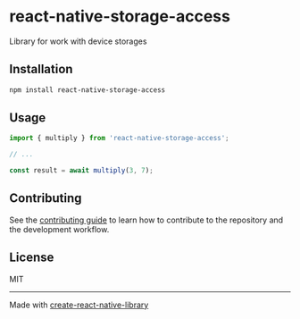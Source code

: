 # react-native-storage-access

Library for work with device storages

## Installation

```sh
npm install react-native-storage-access
```

## Usage

```js
import { multiply } from 'react-native-storage-access';

// ...

const result = await multiply(3, 7);
```

## Contributing

See the [contributing guide](CONTRIBUTING.md) to learn how to contribute to the repository and the development workflow.

## License

MIT

---

Made with [create-react-native-library](https://github.com/callstack/react-native-builder-bob)
